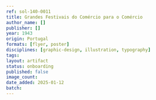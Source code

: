 ```yaml
---
ref: sol-140-0011
title: Grandes Festivais do Comércio para o Comércio
author_name: []
publisher: []
year: 1943
origin: Portugal
formats: [flyer, poster]
disciplines: [graphic-design, illustration, typography]
tags:
layout: artifact
status: onboarding
published: false
image_count:
date_added: 2025-01-12
batch:
---
```

